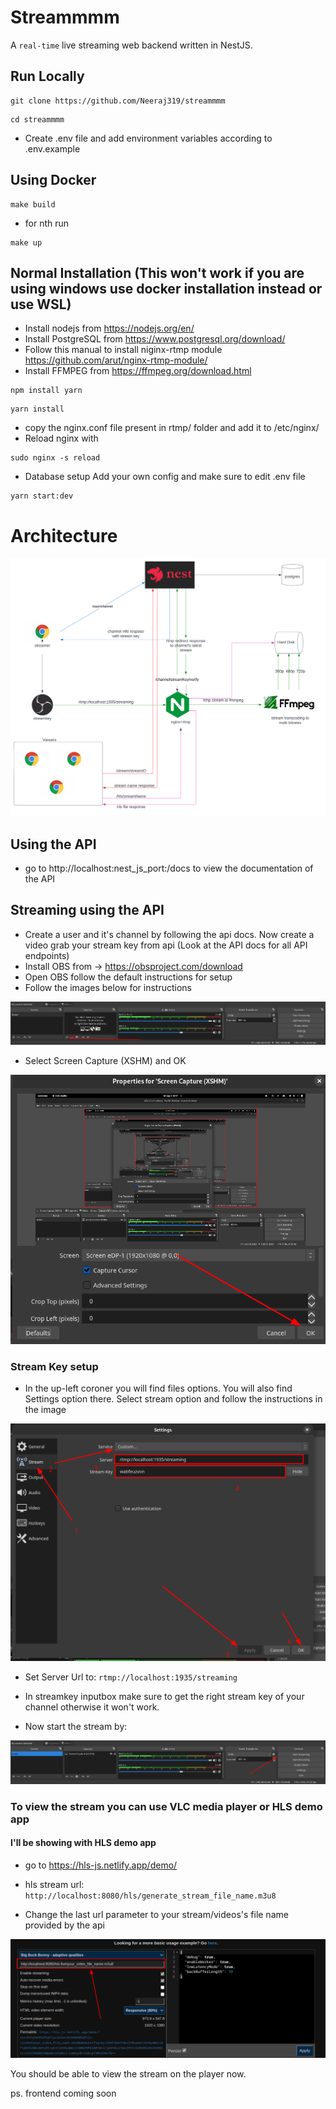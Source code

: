 # Streammmm

A `real-time` live streaming web backend written in NestJS.

## Run Locally

```
git clone https://github.com/Neeraj319/streammmm
```

```
cd streammmm
```

- Create .env file and add environment variables according to .env.example

## Using Docker

```
make build
```

- for nth run

```
make up
```

## Normal Installation (This won't work if you are using windows use docker installation instead or use WSL)

- Install nodejs from https://nodejs.org/en/
- Install PostgreSQL from https://www.postgresql.org/download/
- Follow this manual to install niginx-rtmp module https://github.com/arut/nginx-rtmp-module/
- Install FFMPEG from https://ffmpeg.org/download.html

```
npm install yarn
```

```
yarn install
```

- copy the nginx.conf file present in rtmp/ folder and add it to /etc/nginx/
- Reload nginx with

```
sudo nginx -s reload
```

- Database setup
  Add your own config and make sure to edit .env file

```
yarn start:dev
```


# Architecture 
![alt text](images/streammm_system_architecture%20.svg)

## Using the API

- go to http://localhost:nest_js_port:/docs to view the documentation of the API

## Streaming using the API

- Create a user and it's channel by following the api docs. Now create a video grab your stream key from api (Look at the API docs for all API endpoints)
- Install OBS from -> https://obsproject.com/download
- Open OBS follow the default instructions for setup
- Follow the images below for instructions

![alt text](/images/img_1.png)
- Select Screen Capture (XSHM) and OK

![alt text](/images/img_2.png)

### Stream Key setup 
- In the up-left coroner you will find files options. You will also find Settings option there. Select stream option and follow the instructions in the image 

![alt text](/images/img_3.png)
- Set Server Url to: `rtmp://localhost:1935/streaming`
- In streamkey inputbox make sure to get the right stream key of your channel otherwise it won't work.

- Now start the stream by:

![alt text](/images/img_4.png)

### To view the stream you can use VLC media player or HLS demo app
####  I'll be showing with HLS demo app

- go to https://hls-js.netlify.app/demo/ 

- hls stream url: `http://localhost:8080/hls/generate_stream_file_name.m3u8` 

- Change the last url parameter to your stream/videos's file name provided by the api


![alt text](/images/img_5.png)

You should be able to view the stream on the player now.

ps. frontend coming soon